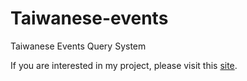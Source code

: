 # Taiwanese-events
Taiwanese Events Query System

If you are interested in my project, 
please visit this [site](https://teqs.vercel.app/).

